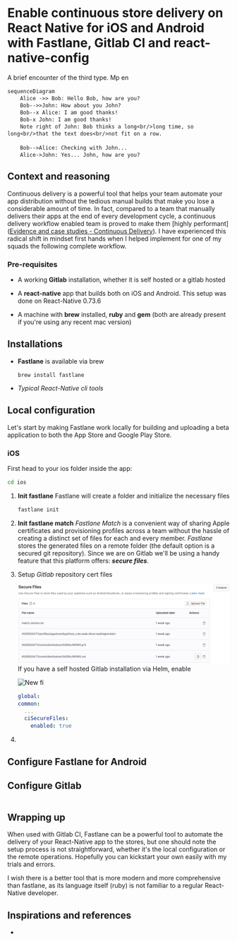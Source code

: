 # Enable continuous store delivery on React Native for iOS and Android with Fastlane, Gitlab CI and react-native-config

A brief encounter of the third type.
Mp en

```mermaid
sequenceDiagram
    Alice ->> Bob: Hello Bob, how are you?
    Bob-->>John: How about you John?
    Bob--x Alice: I am good thanks!
    Bob-x John: I am good thanks!
    Note right of John: Bob thinks a long<br/>long time, so long<br/>that the text does<br/>not fit on a row.

    Bob-->Alice: Checking with John...
    Alice->John: Yes... John, how are you?
```

## Context and reasoning

Continuous delivery is a powerful tool that helps your team automate your app distribution without the tedious manual builds that make you lose a considerable amount of time. In fact, compared to a team that manually delivers their apps at the end of every development cycle, a continuous delivery workflow enabled team is proved to make them [highly performant]([Evidence and case studies - Continuous Delivery](https://continuousdelivery.com/evidence-case-studies/#research)). I have experienced this radical shift in mindset first hands when I helped implement for one of my squads the following complete workflow.

###

### Pre-requisites

- A working **Gitlab** installation, whether it is self hosted or a gitlab hosted

- A **react-native** app that builds both on iOS and Android. This setup was done on React-Native 0.73.6

- A machine with **brew** installed, **ruby** and **gem** (both are already present if you're using any recent mac version)

## Installations

- **Fastlane** is available via brew

  ```shell
  brew install fastlane
  ```

- *Typical React-Native cli tools*

##

## Local configuration

Let's start by making Fastlane work locally for building and uploading a beta application to both the App Store and Google Play Store.

### iOS

First head to your ios folder inside the app:

```sh
cd ios
```

1. **Init fastlane**
   Fastlane will create a folder and initialize the necessary files

   ```bash
   fastlane init
   ```

2. **Init fastlane match**
   *Fastlane Match* is a convenient way of sharing Apple certificates and provisioning profiles across a team without the hassle of creating a distinct set of files for each and every member. *Fastlane* stores the generated files on a remote folder (the default option is a secured git repository). Since we are on Gitlab we'll be using a handy feature that this platform offers: ***secure files***.

3. Setup *Gitlab* repository cert files

    ![Gitlab figure](../../assets/3c74db20da71746ddb4be45cac9d9f382972de83.png)
    If you have a self hosted Gitlab installation via Helm, enable

    ![New fi](https://www.liberation.fr/resizer/9m393XZc3JFCabp9GYjhaUF-OVs=/768x0/filters:format(jpg):quality(70):focal(1230x1348:1240x1358)/cloudfront-eu-central-1.images.arcpublishing.com/liberation/LK4VIWNAVZBLLEEGMIOJWDYJLU.jpg)

    ```yml
    global:
    common:
      ...
      ciSecureFiles:
        enabled: true
    ```

4.

## Configure Fastlane for Android

## Configure Gitlab

```

```

## Wrapping up

When used with Gitlab CI, Fastlane can be a powerful tool to automate the delivery of your React-Native app to the stores, but one should note the setup process is not straightforward, whether it's the local configuration or the remote operations. Hopefully you can kickstart your own easily with my trials and errors.

I wish there is a better tool that is more modern and more comprehensive than fastlane, as its language itself (ruby) is not familiar to a regular React-Native developer.

## Inspirations and references

-
